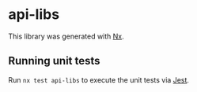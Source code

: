 # api-libs

This library was generated with [Nx](https://nx.dev).

## Running unit tests

Run `nx test api-libs` to execute the unit tests via [Jest](https://jestjs.io).
